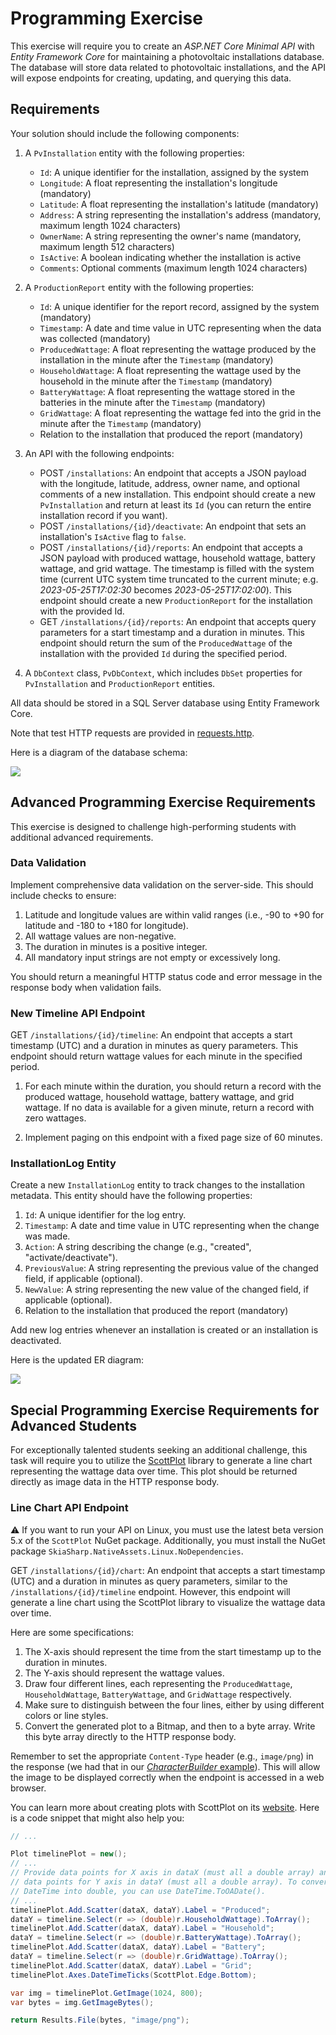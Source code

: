 # Programming Exercise

This exercise will require you to create an *ASP.NET Core Minimal API* with *Entity Framework Core* for maintaining a photovoltaic installations database. The database will store data related to photovoltaic installations, and the API will expose endpoints for creating, updating, and querying this data.

## Requirements

Your solution should include the following components:

1. A `PvInstallation` entity with the following properties:
   * `Id`: A unique identifier for the installation, assigned by the system
   * `Longitude`: A float representing the installation's longitude (mandatory)
   * `Latitude`: A float representing the installation's latitude (mandatory)
   * `Address`: A string representing the installation's address (mandatory, maximum length 1024 characters)
   * `OwnerName`: A string representing the owner's name (mandatory, maximum length 512 characters)
   * `IsActive`: A boolean indicating whether the installation is active
   * `Comments`: Optional comments (maximum length 1024 characters)

2. A `ProductionReport` entity with the following properties:
   * `Id`: A unique identifier for the report record, assigned by the system (mandatory)
   * `Timestamp`: A date and time value in UTC representing when the data was collected (mandatory)
   * `ProducedWattage`: A float representing the wattage produced by the installation in the minute after the `Timestamp` (mandatory)
   * `HouseholdWattage`: A float representing the wattage used by the household in the minute after the `Timestamp` (mandatory)
   * `BatteryWattage`: A float representing the wattage stored in the batteries in the minute after the `Timestamp` (mandatory)
   * `GridWattage`: A float representing the wattage fed into the grid in the minute after the `Timestamp` (mandatory)
   * Relation to the installation that produced the report (mandatory)

3. An API with the following endpoints:
   * POST `/installations`: An endpoint that accepts a JSON payload with the longitude, latitude, address, owner name, and optional comments of a new installation. This endpoint should create a new `PvInstallation` and return at least its `Id` (you can return the entire installation record if you want).
   * POST `/installations/{id}/deactivate`: An endpoint that sets an installation's `IsActive` flag to `false`.
   * POST `/installations/{id}/reports`: An endpoint that accepts a JSON payload with produced wattage, household wattage, battery wattage, and grid wattage. The timestamp is filled with the system time (current UTC system time truncated to the current minute; e.g. *2023-05-25T17:02:30* becomes *2023-05-25T17:02:00*). This endpoint should create a new `ProductionReport` for the installation with the provided Id.
   * GET `/installations/{id}/reports`: An endpoint that accepts query parameters for a start timestamp and a duration in minutes. This endpoint should return the sum of the `ProducedWattage` of the installation with the provided `Id` during the specified period.

4. A `DbContext` class, `PvDbContext`, which includes `DbSet` properties for `PvInstallation` and `ProductionReport` entities.

All data should be stored in a SQL Server database using Entity Framework Core.

Note that test HTTP requests are provided in [requests.http](./requests.http).

Here is a diagram of the database schema:

[![](https://mermaid.ink/img/pako:eNp9UstOwzAQ_BXL59LSFgrNjZegEi8BEhLqZRtvEkuxN7LXRVWbf8fpgwIBfLDs2d3RjD1LmZJCmUh0lxpyB2ZqRVyP84n1DGUJrMmK1ergYLUUj45USBvkCStyLBJRgP91YrlBm6Uti4na37OSgMUt2VxzUNgqRILvuGenbS7OlHLofQt_eLfo7sF8mZgRlWLiz6LWeZvogoxBy1umeqv_p7d_HChgZG1QvMQtmjbVTxMbNlSvwAx5y-MNBY8FlX_VzyOMbvFH9drp9mCj8fsf7BRHg7IjDToDWsWvXhubSi4wPplM4lFhBqHkqZzaOraGqjF4pTSTk0kGpceOhMD0vLCpTNgF3DVtQ_PZFfUpjENLyYuqyVWuPUfKlGym8wYProxwwVz5pNdryt2YgyLMuimZnteqAMfFfDzqjQajUxgMcXQyhOPhUKWz_vg0Gxz1M3Vy2B-ArOuOrMC-Ee0F4Fr13SbU62zXH9Bx7iQ?type=png)](https://mermaid.live/edit#pako:eNp9UstOwzAQ_BXL59LSFgrNjZegEi8BEhLqZRtvEkuxN7LXRVWbf8fpgwIBfLDs2d3RjD1LmZJCmUh0lxpyB2ZqRVyP84n1DGUJrMmK1ergYLUUj45USBvkCStyLBJRgP91YrlBm6Uti4na37OSgMUt2VxzUNgqRILvuGenbS7OlHLofQt_eLfo7sF8mZgRlWLiz6LWeZvogoxBy1umeqv_p7d_HChgZG1QvMQtmjbVTxMbNlSvwAx5y-MNBY8FlX_VzyOMbvFH9drp9mCj8fsf7BRHg7IjDToDWsWvXhubSi4wPplM4lFhBqHkqZzaOraGqjF4pTSTk0kGpceOhMD0vLCpTNgF3DVtQ_PZFfUpjENLyYuqyVWuPUfKlGym8wYProxwwVz5pNdryt2YgyLMuimZnteqAMfFfDzqjQajUxgMcXQyhOPhUKWz_vg0Gxz1M3Vy2B-ArOuOrMC-Ee0F4Fr13SbU62zXH9Bx7iQ)

## Advanced Programming Exercise Requirements

This exercise is designed to challenge high-performing students with additional advanced requirements.

### Data Validation

Implement comprehensive data validation on the server-side. This should include checks to ensure:

1. Latitude and longitude values are within valid ranges (i.e., -90 to +90 for latitude and -180 to +180 for longitude).
1. All wattage values are non-negative.
1. The duration in minutes is a positive integer.
1. All mandatory input strings are not empty or excessively long.

You should return a meaningful HTTP status code and error message in the response body when validation fails.

### New Timeline API Endpoint

GET `/installations/{id}/timeline`: An endpoint that accepts a start timestamp (UTC) and a duration in minutes as query parameters. This endpoint should return wattage values for each minute in the specified period.

1. For each minute within the duration, you should return a record with the produced wattage, household wattage, battery wattage, and grid wattage. If no data is available for a given minute, return a record with zero wattages.

2. Implement paging on this endpoint with a fixed page size of 60 minutes.

### InstallationLog Entity

Create a new `InstallationLog` entity to track changes to the installation metadata. This entity should have the following properties:

1. `Id`: A unique identifier for the log entry.
1. `Timestamp`: A date and time value in UTC representing when the change was made.
1. `Action`: A string describing the change (e.g., "created", "activate/deactivate").
1. `PreviousValue`: A string representing the previous value of the changed field, if applicable (optional).
1. `NewValue`: A string representing the new value of the changed field, if applicable (optional).
1. Relation to the installation that produced the report (mandatory)

Add new log entries whenever an installation is created or an installation is deactivated.

Here is the updated ER diagram:

[![](https://mermaid.ink/img/pako:eNqFU11v2zAM_CuCntNmSbq09VvXDmuArgu2YQWKvDAWbQuQREOiUgSJ__vkfKxpjGR6MKwjebgjxZXMSaHMJPoHDaUHO3Mineli4gKDMcCanFivLy7WKzH1pGLeIj-xJs8iExWEcxWH2BOVZwpWW7Q92rGYqPd7YQhYPJErNUeFnUAi-IgH9tqV4k4pjyF08B9vDv0z2IOKOZERk3CXzC26RPdkLTreMTU7_cfNOONAASNri-J3-iTTtj42sWVD9QLMUHY8PlIMWJE5Ff-SYPTLE9FvXncLW40fZ7BXvDN4PLsz_k5z_c_9flSbRnbgqceFTtb_gIndsTzj20EgqZY9adFb0Cq96I3cmeQK06Blln4VFhANz-TMNSk11q2wr0ozeZkVYAL2JESmX0uXy4x9xH3Sbjf-ZaWuKkxFK8nLul2fUgdOlDm5QpctHr1JcMVch6zfb8OX6fVWcX6Zk-0HrSrwXC1ux_3xcHwDwxGOr0fweTRS-Xxwe1MMrwaFuv40GIJsmp6swb0SvQvAjerv293drHDzFz6HOBE?type=png)](https://mermaid.live/edit#pako:eNqFU11v2zAM_CuCntNmSbq09VvXDmuArgu2YQWKvDAWbQuQREOiUgSJ__vkfKxpjGR6MKwjebgjxZXMSaHMJPoHDaUHO3Mineli4gKDMcCanFivLy7WKzH1pGLeIj-xJs8iExWEcxWH2BOVZwpWW7Q92rGYqPd7YQhYPJErNUeFnUAi-IgH9tqV4k4pjyF08B9vDv0z2IOKOZERk3CXzC26RPdkLTreMTU7_cfNOONAASNri-J3-iTTtj42sWVD9QLMUHY8PlIMWJE5Ff-SYPTLE9FvXncLW40fZ7BXvDN4PLsz_k5z_c_9flSbRnbgqceFTtb_gIndsTzj20EgqZY9adFb0Cq96I3cmeQK06Blln4VFhANz-TMNSk11q2wr0ozeZkVYAL2JESmX0uXy4x9xH3Sbjf-ZaWuKkxFK8nLul2fUgdOlDm5QpctHr1JcMVch6zfb8OX6fVWcX6Zk-0HrSrwXC1ux_3xcHwDwxGOr0fweTRS-Xxwe1MMrwaFuv40GIJsmp6swb0SvQvAjerv293drHDzFz6HOBE)

## Special Programming Exercise Requirements for Advanced Students

For exceptionally talented students seeking an additional challenge, this task will require you to utilize the [ScottPlot](https://www.scottplot.net/) library to generate a line chart representing the wattage data over time. This plot should be returned directly as image data in the HTTP response body.

### Line Chart API Endpoint

⚠️ If you want to run your API on Linux, you must use the latest beta version 5.x of the `ScottPlot` NuGet package. Additionally, you must install the NuGet package `SkiaSharp.NativeAssets.Linux.NoDependencies`.

GET `/installations/{id}/chart`: An endpoint that accepts a start timestamp (UTC) and a duration in minutes as query parameters, similar to the `/installations/{id}/timeline` endpoint. However, this endpoint will generate a line chart using the ScottPlot library to visualize the wattage data over time.

Here are some specifications:

1. The X-axis should represent the time from the start timestamp up to the duration in minutes.
2. The Y-axis should represent the wattage values.
3. Draw four different lines, each representing the `ProducedWattage`, `HouseholdWattage`, `BatteryWattage`, and `GridWattage` respectively.
4. Make sure to distinguish between the four lines, either by using different colors or line styles.
5. Convert the generated plot to a Bitmap, and then to a byte array. Write this byte array directly to the HTTP response body.

Remember to set the appropriate `Content-Type` header (e.g., `image/png`) in the response (we had that in our [*CharacterBuilder* example](https://github.com/rstropek/htl-2022-23-4th/blob/c23d4477ac7c70d35bbc1f8f8da86e0b7b7e079d/Examples/CharacterBuilder/api/Program.cs#L190)). This will allow the image to be displayed correctly when the endpoint is accessed in a web browser.

You can learn more about creating plots with ScottPlot on its [website](https://www.scottplot.net/). Here is a code snippet that might also help you:

```csharp
// ...

Plot timelinePlot = new();
// ...
// Provide data points for X axis in dataX (must all a double array) and
// data points for Y axis in dataY (must all a double array). To convert
// DateTime into double, you can use DateTime.ToOADate().
// ...
timelinePlot.Add.Scatter(dataX, dataY).Label = "Produced";
dataY = timeline.Select(r => (double)r.HouseholdWattage).ToArray();
timelinePlot.Add.Scatter(dataX, dataY).Label = "Household";
dataY = timeline.Select(r => (double)r.BatteryWattage).ToArray();
timelinePlot.Add.Scatter(dataX, dataY).Label = "Battery";
dataY = timeline.Select(r => (double)r.GridWattage).ToArray();
timelinePlot.Add.Scatter(dataX, dataY).Label = "Grid";
timelinePlot.Axes.DateTimeTicks(ScottPlot.Edge.Bottom);

var img = timelinePlot.GetImage(1024, 800);
var bytes = img.GetImageBytes();

return Results.File(bytes, "image/png");
```
